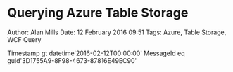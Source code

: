 Querying Azure Table Storage
============================
Author: Alan Mills
Date: 12 February 2016 09:51
Tags: Azure, Table Storage, WCF Query

Timestamp gt datetime'2016-02-12T00:00:00'
MessageId eq guid'3D1755A9-8F98-4673-87816E49EC90'
